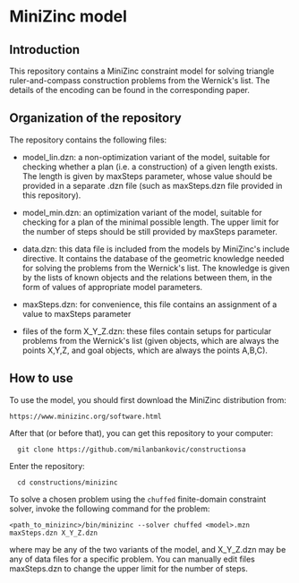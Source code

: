 # MiniZinc model

## Introduction

This repository contains a MiniZinc constraint model for solving
triangle ruler-and-compass construction problems from the Wernick's
list. The details of the encoding can be found in the corresponding
paper.

## Organization of the repository

The repository contains the following files:

- model_lin.dzn: a non-optimization variant of the model, suitable for
  checking whether a plan (i.e. a construction) of a given length
  exists. The length is given by maxSteps parameter, whose value
  should be provided in a separate .dzn file (such as maxSteps.dzn
  file provided in this repository).

- model_min.dzn: an optimization variant of the model, suitable for
  checking for a plan of the minimal possible length. The upper limit
  for the number of steps should be still provided by maxSteps
  parameter.

- data.dzn: this data file is included from the models by MiniZinc's
  include directive. It contains the database of the geometric
  knowledge needed for solving the problems from the Wernick's list.
  The knowledge is given by the lists of known objects and the
  relations between them, in the form of values of appropriate model
  parameters.

- maxSteps.dzn: for convenience, this file contains an assignment of
  a value to maxSteps parameter

- files of the form X_Y_Z.dzn: these files contain setups for
  particular problems from the Wernick's list (given objects, which
  are always the points X,Y,Z, and goal objects, which are always the
  points A,B,C).

## How to use

To use the model, you should first download the MiniZinc distribution
from:

	https://www.minizinc.org/software.html

After that (or before that), you can get this repository to your computer:

      git clone https://github.com/milanbankovic/constructionsa

Enter the repository:

      cd constructions/minizinc

To solve a chosen problem using the `chuffed` finite-domain constraint
solver, invoke the following command for the problem:

    <path_to_minizinc>/bin/minizinc --solver chuffed <model>.mzn maxSteps.dzn X_Y_Z.dzn

where <model> may be any of the two variants of the model, and
X_Y_Z.dzn may be any of data files for a specific problem. You can
manually edit files maxSteps.dzn to change the upper limit
for the number of steps.

